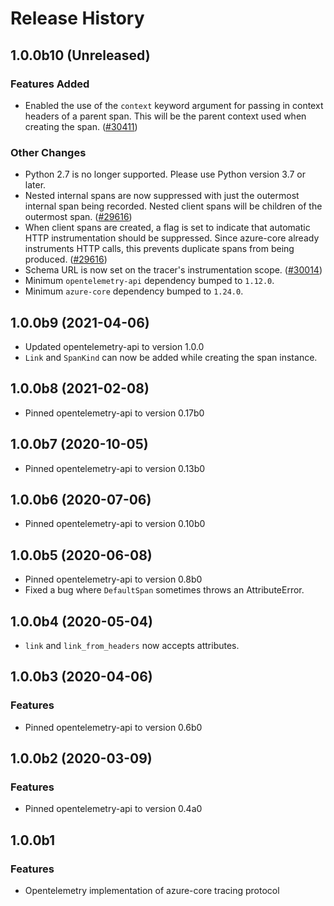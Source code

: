 # Release History

## 1.0.0b10 (Unreleased)

### Features Added

- Enabled the use of the `context` keyword argument for passing in context headers of a parent span. This will be the parent context used when creating the span. ([#30411](https://github.com/Azure/azure-sdk-for-python/pull/30411))

### Other Changes

- Python 2.7 is no longer supported. Please use Python version 3.7 or later.
- Nested internal spans are now suppressed with just the outermost internal span being recorded. Nested client spans will be children of the outermost span. ([#29616](https://github.com/Azure/azure-sdk-for-python/pull/29616))
- When client spans are created, a flag is set to indicate that automatic HTTP instrumentation should be suppressed. Since azure-core already instruments HTTP calls, this prevents duplicate spans from being produced. ([#29616](https://github.com/Azure/azure-sdk-for-python/pull/29616))
- Schema URL is now set on the tracer's instrumentation scope. ([#30014](https://github.com/Azure/azure-sdk-for-python/pull/30014))
- Minimum `opentelemetry-api` dependency bumped to `1.12.0`.
- Minimum `azure-core` dependency bumped to `1.24.0`.

## 1.0.0b9 (2021-04-06)

- Updated opentelemetry-api to version 1.0.0
- `Link` and `SpanKind` can now be added while creating the span instance.

## 1.0.0b8 (2021-02-08)

- Pinned opentelemetry-api to version 0.17b0

## 1.0.0b7 (2020-10-05)

- Pinned opentelemetry-api to version 0.13b0

## 1.0.0b6 (2020-07-06)

- Pinned opentelemetry-api to version 0.10b0

## 1.0.0b5 (2020-06-08)

- Pinned opentelemetry-api to version 0.8b0
- Fixed a bug where `DefaultSpan` sometimes throws an AttributeError.

## 1.0.0b4 (2020-05-04)

- `link` and `link_from_headers` now accepts attributes.

## 1.0.0b3 (2020-04-06)

### Features

- Pinned opentelemetry-api to version 0.6b0

## 1.0.0b2 (2020-03-09)

### Features

- Pinned opentelemetry-api to version 0.4a0

## 1.0.0b1

### Features

- Opentelemetry implementation of azure-core tracing protocol
